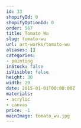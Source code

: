 ```yaml
---
id: 33
shopifyId: 0
shopifyOptionId: 0
order: 567
title: Tomato Wu
slug: tomato-wu
url: art-works/tomato-wu
aliases: []
categories:
- painting
inStock: false
isVisible: false
height: 30
width: 20
date: 2015-01-01T00:00:00Z
materials:
- acrylic
- canvas
price: -1
mainImage: tomato_wu.jpg
---
```

